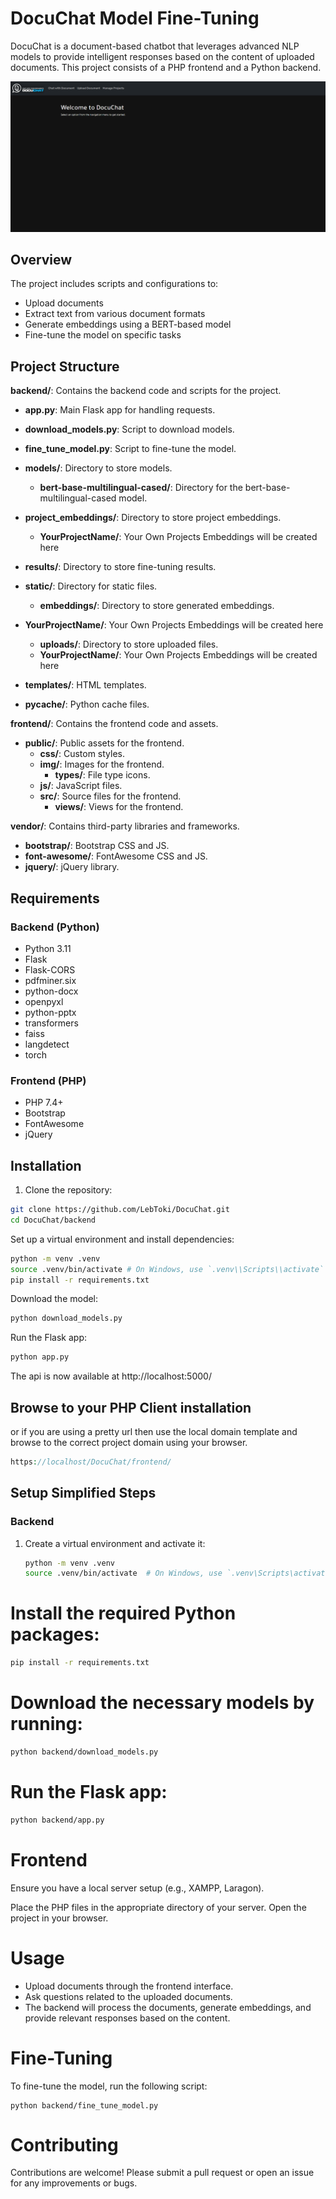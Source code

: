 # DocuChat Model Fine-Tuning

DocuChat is a document-based chatbot that leverages advanced NLP models to provide intelligent responses based on the content of uploaded documents. This project consists of a PHP frontend and a Python backend.

![Welcome Screen](01-DocuChat.png)
## Overview

The project includes scripts and configurations to:
- Upload documents
- Extract text from various document formats
- Generate embeddings using a BERT-based model
- Fine-tune the model on specific tasks

## Project Structure

**backend/**: Contains the backend code and scripts for the project.
- **app.py**: Main Flask app for handling requests.
- **download_models.py**: Script to download models.
- **fine_tune_model.py**: Script to fine-tune the model.
- **models/**: Directory to store models.
  - **bert-base-multilingual-cased/**: Directory for the bert-base-multilingual-cased model.
- **project_embeddings/**: Directory to store project embeddings.
  - **YourProjectName/**: Your Own Projects Embeddings will be created here
- **results/**: Directory to store fine-tuning results.
- **static/**: Directory for static files.
  - **embeddings/**: Directory to store generated embeddings.
- **YourProjectName/**: Your Own Projects Embeddings will be created here
  - **uploads/**: Directory to store uploaded files.
  - **YourProjectName/**: Your Own Projects Embeddings will be created here

- **templates/**: HTML templates.
- **__pycache__/**: Python cache files.

**frontend/**: Contains the frontend code and assets.
- **public/**: Public assets for the frontend.
  - **css/**: Custom styles.
  - **img/**: Images for the frontend.
    - **types/**: File type icons.
  - **js/**: JavaScript files.
  - **src/**: Source files for the frontend.
    - **views/**: Views for the frontend.

**vendor/**: Contains third-party libraries and frameworks.
- **bootstrap/**: Bootstrap CSS and JS.
- **font-awesome/**: FontAwesome CSS and JS.
- **jquery/**: jQuery library.

## Requirements

### Backend (Python)
- Python 3.11
- Flask
- Flask-CORS
- pdfminer.six
- python-docx
- openpyxl
- python-pptx
- transformers
- faiss
- langdetect
- torch

### Frontend (PHP)
- PHP 7.4+
- Bootstrap
- FontAwesome
- jQuery

## Installation

1. Clone the repository:

```bash
git clone https://github.com/LebToki/DocuChat.git
cd DocuChat/backend
```

Set up a virtual environment and install dependencies:
```bash
python -m venv .venv
source .venv/bin/activate # On Windows, use `.venv\\Scripts\\activate`
pip install -r requirements.txt
```
Download the model:
```bash
python download_models.py
```

Run the Flask app:

```bash
python app.py
```
The api is now available at http://localhost:5000/


## Browse to your PHP Client installation
or if you are using a pretty url then use the local domain template and browse to the correct project domain using your browser.
```php
https://localhost/DocuChat/frontend/
```

## Setup Simplified Steps

### Backend

1. Create a virtual environment and activate it:
   ```sh
   python -m venv .venv
   source .venv/bin/activate  # On Windows, use `.venv\Scripts\activate`
   ```
# Install the required Python packages:

```sh
pip install -r requirements.txt
```
# Download the necessary models by running:

```sh
python backend/download_models.py
```
# Run the Flask app:

```sh
python backend/app.py
```
# Frontend
Ensure you have a local server setup (e.g., XAMPP, Laragon).

Place the PHP files in the appropriate directory of your server.
Open the project in your browser.

# Usage
- Upload documents through the frontend interface.
- Ask questions related to the uploaded documents.
- The backend will process the documents, generate embeddings, and provide relevant responses based on the content.

# Fine-Tuning
To fine-tune the model, run the following script:
```
python backend/fine_tune_model.py

```
# Contributing
Contributions are welcome! Please submit a pull request or open an issue for any improvements or bugs.
